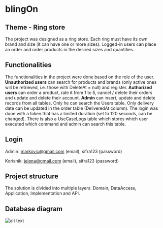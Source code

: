 # blingOn
## Theme - Ring store

The project was designed as a ring store. Each ring must have its own brand and size (it can have one or more sizes). Logged-in users can place an order and order products in the desired sizes and quantities.



## Functionalities

The functionalities in the project were done based on the role of the user. 
**Unauthorized users** can search for products and brands (only active ones will be retrieved, i.e. those with DeleteAt = null) and register.
**Authorized users** can order a product, rate it from 1 to 5, cancel / delete their orders and update and delete their account.
**Admin** can insert, update and delete records from all tables. Only he can search the Users table. Only delivery date can be updated in the order table (DeliveredAt column).
The login was done with a token that has a limited duration (set to 120 seconds, can be changed).
There is also a UseCaseLogs table which stores which user executed which command and admin can search this table.



## Login

Admin: markovic@gmail.com (email), sifra123 (password)

Korisnik: jelena@gmail.com (email), sifra123 (password)



## Project structure

The solution is divided into multiple layers: Domain, DataAccess, Application, Implementation and API. 


## Database diagram

![alt text](https://user-images.githubusercontent.com/51022026/122390290-1de99200-cf72-11eb-8871-458be77271d4.png)
